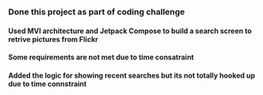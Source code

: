 ### Done this project as part of coding challenge
#### Used MVI architecture and Jetpack Compose to build a search screen to retrive pictures from Flickr
#### Some requirements are not met due to time consatraint
#### Added the logic for showing recent searches but its not totally hooked up due to time connstraint
